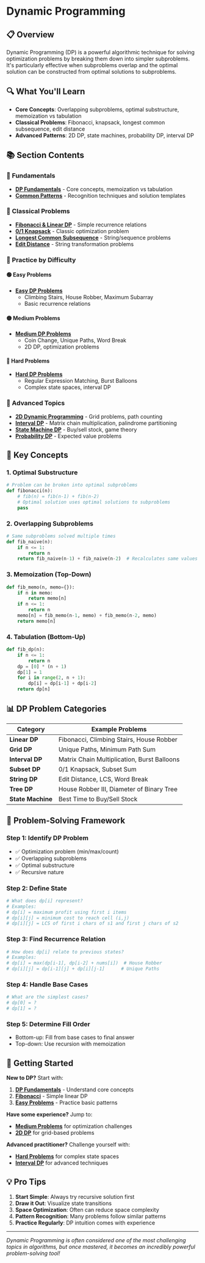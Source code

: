 # Dynamic Programming

## 📋 Overview

Dynamic Programming (DP) is a powerful algorithmic technique for solving optimization problems by breaking them down into simpler subproblems. It's particularly effective when subproblems overlap and the optimal solution can be constructed from optimal solutions to subproblems.

## 🔍 What You'll Learn

- **Core Concepts**: Overlapping subproblems, optimal substructure, memoization vs tabulation
- **Classical Problems**: Fibonacci, knapsack, longest common subsequence, edit distance
- **Advanced Patterns**: 2D DP, state machines, probability DP, interval DP

## 📚 Section Contents

### 🎯 Fundamentals

- **[DP Fundamentals](fundamentals.md)** - Core concepts, memoization vs tabulation
- **[Common Patterns](patterns.md)** - Recognition techniques and solution templates

### 📖 Classical Problems

- **[Fibonacci & Linear DP](fibonacci.md)** - Simple recurrence relations
- **[0/1 Knapsack](knapsack.md)** - Classic optimization problem  
- **[Longest Common Subsequence](lcs.md)** - String/sequence problems
- **[Edit Distance](edit-distance.md)** - String transformation problems

### 💪 Practice by Difficulty

#### 🟢 Easy Problems
- **[Easy DP Problems](easy-problems.md)**
  - Climbing Stairs, House Robber, Maximum Subarray
  - Basic recurrence relations

#### 🟡 Medium Problems  
- **[Medium DP Problems](medium-problems.md)**
  - Coin Change, Unique Paths, Word Break
  - 2D DP, optimization problems

#### 🔴 Hard Problems
- **[Hard DP Problems](hard-problems.md)**
  - Regular Expression Matching, Burst Balloons
  - Complex state spaces, interval DP

### 🎨 Advanced Topics

- **[2D Dynamic Programming](2d-dp.md)** - Grid problems, path counting
- **[Interval DP](interval-dp.md)** - Matrix chain multiplication, palindrome partitioning
- **[State Machine DP](state-machine.md)** - Buy/sell stock, game theory
- **[Probability DP](probability-dp.md)** - Expected value problems

## 🧠 Key Concepts

### 1. **Optimal Substructure**
```python
# Problem can be broken into optimal subproblems
def fibonacci(n):
    # fib(n) = fib(n-1) + fib(n-2)
    # Optimal solution uses optimal solutions to subproblems
    pass
```

### 2. **Overlapping Subproblems**
```python
# Same subproblems solved multiple times
def fib_naive(n):
    if n <= 1:
        return n
    return fib_naive(n-1) + fib_naive(n-2)  # Recalculates same values
```

### 3. **Memoization (Top-Down)**
```python
def fib_memo(n, memo={}):
    if n in memo:
        return memo[n]
    if n <= 1:
        return n
    memo[n] = fib_memo(n-1, memo) + fib_memo(n-2, memo)
    return memo[n]
```

### 4. **Tabulation (Bottom-Up)**
```python
def fib_dp(n):
    if n <= 1:
        return n
    dp = [0] * (n + 1)
    dp[1] = 1
    for i in range(2, n + 1):
        dp[i] = dp[i-1] + dp[i-2]
    return dp[n]
```

## 📊 DP Problem Categories

| Category | Example Problems |
|----------|------------------|
| **Linear DP** | Fibonacci, Climbing Stairs, House Robber |
| **Grid DP** | Unique Paths, Minimum Path Sum |
| **Interval DP** | Matrix Chain Multiplication, Burst Balloons |
| **Subset DP** | 0/1 Knapsack, Subset Sum |
| **String DP** | Edit Distance, LCS, Word Break |
| **Tree DP** | House Robber III, Diameter of Binary Tree |
| **State Machine** | Best Time to Buy/Sell Stock |

## 🔧 Problem-Solving Framework

### Step 1: Identify DP Problem
- ✅ Optimization problem (min/max/count)
- ✅ Overlapping subproblems
- ✅ Optimal substructure
- ✅ Recursive nature

### Step 2: Define State
```python
# What does dp[i] represent?
# Examples:
# dp[i] = maximum profit using first i items
# dp[i][j] = minimum cost to reach cell (i,j)
# dp[i][j] = LCS of first i chars of s1 and first j chars of s2
```

### Step 3: Find Recurrence Relation
```python
# How does dp[i] relate to previous states?
# Examples:
# dp[i] = max(dp[i-1], dp[i-2] + nums[i])  # House Robber
# dp[i][j] = dp[i-1][j] + dp[i][j-1]      # Unique Paths
```

### Step 4: Handle Base Cases
```python
# What are the simplest cases?
# dp[0] = ?
# dp[1] = ?
```

### Step 5: Determine Fill Order
- Bottom-up: Fill from base cases to final answer
- Top-down: Use recursion with memoization

## 🚀 Getting Started

**New to DP?** Start with:
1. **[DP Fundamentals](fundamentals.md)** - Understand core concepts
2. **[Fibonacci](fibonacci.md)** - Simple linear DP
3. **[Easy Problems](easy-problems.md)** - Practice basic patterns

**Have some experience?** Jump to:
- **[Medium Problems](medium-problems.md)** for optimization challenges
- **[2D DP](2d-dp.md)** for grid-based problems

**Advanced practitioner?** Challenge yourself with:
- **[Hard Problems](hard-problems.md)** for complex state spaces
- **[Interval DP](interval-dp.md)** for advanced techniques

## 💡 Pro Tips

1. **Start Simple**: Always try recursive solution first
2. **Draw it Out**: Visualize state transitions
3. **Space Optimization**: Often can reduce space complexity
4. **Pattern Recognition**: Many problems follow similar patterns
5. **Practice Regularly**: DP intuition comes with experience

---

*Dynamic Programming is often considered one of the most challenging topics in algorithms, but once mastered, it becomes an incredibly powerful problem-solving tool!*
